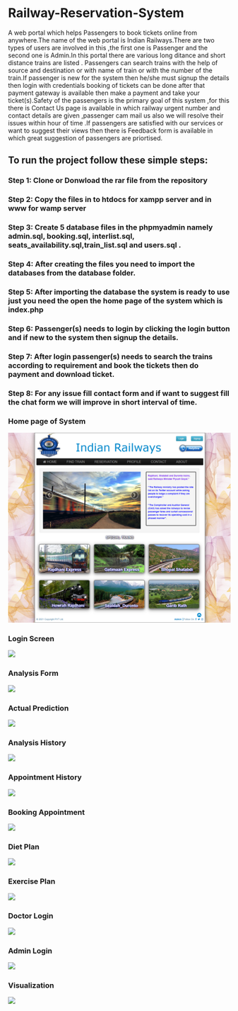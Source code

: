 # Railway-Reservation-System
A web portal which helps Passengers to book tickets online from anywhere.The name of the web portal is Indian Railways.There are two types of users are involved in this ,the first one is Passenger and the second one is Admin.In this portal there are various long ditance and short distance trains are listed . Passengers can search trains with the help of source and destination or with name of train or with the number of the train.If passenger is new for the system then he/she must signup the details then login with credentials booking of tickets can be done after that payment gateway is available then make a payment and take your ticket(s).Safety of the passengers is the primary goal of this system ,for this there is Contact Us page is available in which railway urgent number and contact details are given ,passenger cam mail us also we will resolve their issues within hour of time .If passengers are satisfied with our services or want to suggest their views then there is Feedback form is available in which great suggestion of passengers are priortised.    


## To run the project follow these simple steps:  
### Step 1: Clone or Donwload the rar file from the repository
### Step 2: Copy the files in to htdocs for xampp server and in www for wamp server
### Step 3: Create 5 database files in the phpmyadmin namely admin.sql, booking.sql, interlist.sql, seats_availability.sql,train_list.sql and users.sql .
### Step 4: After creating the files you need to import the databases from the database folder.
### Step 5: After importing the database the system is ready to use just you need the open the home page of the system which is index.php 
### Step 6: Passenger(s) needs to login by clicking the login button and  if new to the system then signup the details.
### Step 7: After login passenger(s) needs to search the trains according to requirement and book the tickets then do payment and download ticket. 
### Step 8: For any issue fill contact form and if want to suggest fill the chat form we will improve in short interval of time.
 

### Home page of System
![](screenshots/pic1.PNG)
### Login Screen
![](screenshots/pic2.JPG)
### Analysis Form
![](screenshots/pic3.JPG)
### Actual Prediction
![](screenshots/pic4.JPG)
### Analysis History
![](screenshots/pic5.JPG)
### Appointment History
![](screenshots/pic6.JPG)
### Booking Appointment
![](screenshots/pic7.JPG)
### Diet Plan
![](screenshots/pic8.JPG)
### Exercise Plan
![](screenshots/pic9.JPG)
### Doctor Login
![](screenshots/pic10.JPG)
### Admin Login
![](screenshots/pic11.JPG)
### Visualization
![](screenshots/pic12.JPG)



